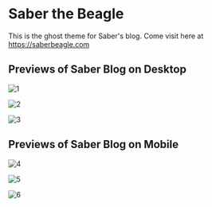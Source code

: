 # Saber the Beagle
This is the ghost theme for Saber's blog.
Come visit here at https://saberbeagle.com

## Previews of Saber Blog on Desktop
![1](https://user-images.githubusercontent.com/39151382/139045425-a5b2c02a-c111-48bd-a4f6-76611b633e16.png)

![2](https://user-images.githubusercontent.com/39151382/139045435-3d7a687e-d843-4f82-977a-e48ad131d703.png)

![3](https://user-images.githubusercontent.com/39151382/139045440-90842aad-ae5d-465c-a85b-d4654fd7af03.png)


## Previews of Saber Blog on Mobile
![4](https://user-images.githubusercontent.com/39151382/139045445-6410a6cb-577a-430e-8484-796920169029.png)

![5](https://user-images.githubusercontent.com/39151382/139045449-f78fa9b6-5255-4ca8-a977-32a1f6ad77d5.png)

![6](https://user-images.githubusercontent.com/39151382/139045453-af9424c7-d395-4f0f-b503-f1c8fa4937b9.png)
